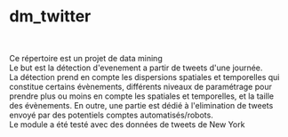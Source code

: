 # dm_twitter
<br />

Ce répertoire est un projet de data mining<br />
Le but est la détection d'evenement a partir de tweets d'une journée. <br />
La détection prend en compte les dispersions spatiales et temporelles qui constitue certains évènements, différents niveaux de paramétrage pour prendre plus ou moins en compte les spatiales et temporelles, et la taille des évènements. En outre, une partie est dédié à l'elimination de tweets envoyé par des potentiels comptes automatisés/robots. <br />
Le module a été testé avec des données de tweets de New York<br />

